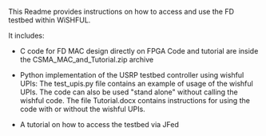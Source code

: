 This Readme provides instructions on how to access and use the FD testbed within WiSHFUL.

It includes:
- C code for FD MAC design directly on FPGA
    Code and tutorial are inside the CSMA_MAC_and_Tutorial.zip archive

- Python implementation of the USRP testbed controller using wishful UPIs:
    The test_upis.py file contains an example of usage of the wishful UPIs.
    The code can also be used "stand alone" without calling the wishful code.
    The file Tutorial.docx contains instructions for using the code with or without the wishful UPIs.
- A tutorial on how to access the testbed via JFed
    

